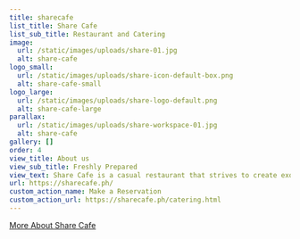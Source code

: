 ```yaml
---
title: sharecafe
list_title: Share Cafe
list_sub_title: Restaurant and Catering
image:
  url: /static/images/uploads/share-01.jpg
  alt: share-cafe
logo_small:
  url: /static/images/uploads/share-icon-default-box.png
  alt: share-cafe-small
logo_large:
  url: /static/images/uploads/share-logo-default.png
  alt: share-cafe-large
parallax:
  url: /static/images/uploads/share-workspace-01.jpg
  alt: share-cafe
gallery: []
order: 4
view_title: About us
view_sub_title: Freshly Prepared
view_text: Share Cafe is a casual restaurant that strives to create exquisite cuisine with incredible taste at a modest price point in a welcoming and stylish atmosphere.  For your pleasure and satisfaction, we make it easy to have a freshly prepared meal that would remind you good memories of home and give you something to smile about.
url: https://sharecafe.ph/
custom_action_name: Make a Reservation
custom_action_url: https://sharecafe.ph/catering.html
---
```

<section id="share-features" class="work-features">
<div class="row section-header">
  <div hidden class="col-full md-full tab-full mob-full work-features-content">
    <div class="col-four md-four tab-1-4 mob-full">&nbsp;</div>
    <div class="col-eight md-eight tab-3-4 mob-full"><p>Lorem ipsum dolor sit amet consectetur adipisicing elit. Corrupti ad excepturi itaque sunt tempore. Debitis.</p>
    </div>
  </div>
  <div class="col-full more-cta-btn" data-aos="fade-up">
    <a href="[https://sharecafe.ph/](https://sharecafe.ph/)" target="_blank" class="btn inet-btn-stroke-dark btn--large btn-raised" title="https://sharecafe.ph/">More About Share Cafe <i class="fa fa-external-link-alt"></i></a>
  </div>
</div>
</section>
